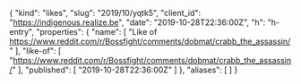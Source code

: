 {
  "kind": "likes",
  "slug": "2019/10/yqtk5",
  "client_id": "https://indigenous.realize.be",
  "date": "2019-10-28T22:36:00Z",
  "h": "h-entry",
  "properties": {
    "name": [
      "Like of https://www.reddit.com/r/Bossfight/comments/dobmat/crabb_the_assassin/"
    ],
    "like-of": [
      "https://www.reddit.com/r/Bossfight/comments/dobmat/crabb_the_assassin/"
    ],
    "published": [
      "2019-10-28T22:36:00Z"
    ]
  },
  "aliases": [
  ]
}
